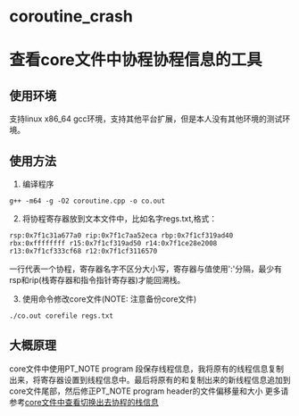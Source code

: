 # coroutine_crash
# 查看core文件中协程协程信息的工具
## 使用环境
支持linux x86_64 gcc环境，支持其他平台扩展，但是本人没有其他环境的测试环境。

## 使用方法
1. 编译程序
```
g++ -m64 -g -O2 coroutine.cpp -o co.out
```
2. 将协程寄存器放到文本文件中，比如名字regs.txt,格式：
```
rsp:0x7f1c31a677a0 rip:0x7f1c7aa52eca rbp:0x7f1cf319ad40 rbx:0xffffffff r15:0x7f1cf319ad50 r14:0x7f1ce28e2008 r13:0x7f1cf333cf68 r12:0x7f1cf3116570
```
一行代表一个协程，寄存器名字不区分大小写，寄存器与值使用':'分隔，最少有rsp和rip(栈寄存器和指令指针寄存器)才能回溯栈。

3. 使用命令修改core文件(NOTE: 注意备份core文件)
```
./co.out corefile regs.txt
```
## 大概原理
core文件中使用PT_NOTE program 段保存线程信息，我将原有的线程信息复制出来，将寄存器设置到线程信息中。最后将原有的和复制出来的新线程信息追加到core文件尾部，然后修正PT_NOTE program header的文件偏移量和大小
更多请参考[core文件中查看切换出去协程的栈信息](https://blog.csdn.net/hnwyllmm/article/details/101057074)
